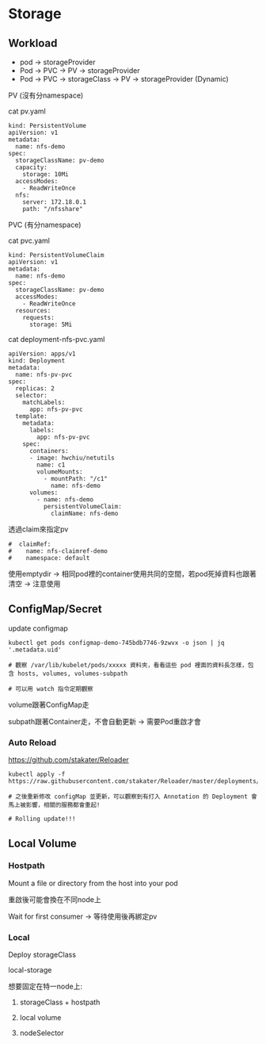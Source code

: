 # Storage

## Workload
- pod -> storageProvider
- Pod -> PVC -> PV -> storageProvider
- Pod -> PVC -> storageClass -> PV -> storageProvider (Dynamic)

PV (沒有分namespace) 

cat pv.yaml

```
kind: PersistentVolume
apiVersion: v1
metadata:
  name: nfs-demo
spec:
  storageClassName: pv-demo 
  capacity:
    storage: 10Mi
  accessModes:
    - ReadWriteOnce
  nfs:
    server: 172.18.0.1
    path: "/nfsshare"
```

PVC (有分namespace)

cat pvc.yaml

```
kind: PersistentVolumeClaim
apiVersion: v1
metadata:
  name: nfs-demo
spec:
  storageClassName: pv-demo
  accessModes:
    - ReadWriteOnce
  resources:
    requests:
      storage: 5Mi
```

cat deployment-nfs-pvc.yaml

```
apiVersion: apps/v1
kind: Deployment
metadata:
  name: nfs-pv-pvc
spec:
  replicas: 2
  selector:
    matchLabels:
      app: nfs-pv-pvc
  template:
    metadata:
      labels:
        app: nfs-pv-pvc
    spec:
      containers:
      - image: hwchiu/netutils
        name: c1
        volumeMounts:
          - mountPath: "/c1"
            name: nfs-demo
      volumes:
        - name: nfs-demo
          persistentVolumeClaim:
            claimName: nfs-demo
```

透過claim來指定pv

```
#  claimRef:
#    name: nfs-claimref-demo
#    namespace: default
```

使用emptydir -> 相同pod裡的container使用共同的空間，若pod死掉資料也跟著清空 -> 注意使用

## ConfigMap/Secret
update configmap

```
kubectl get pods configmap-demo-745bdb7746-9zwvx -o json | jq '.metadata.uid'

# 觀察 /var/lib/kubelet/pods/xxxxx 資料夾，看看這些 pod 裡面的資料長怎樣，包含 hosts, volumes, volumes-subpath

# 可以用 watch 指令定期觀察
``` 

volume跟著ConfigMap走

subpath跟著Container走，不會自動更新 -> 需要Pod重啟才會

### Auto Reload
https://github.com/stakater/Reloader

```
kubectl apply -f https://raw.githubusercontent.com/stakater/Reloader/master/deployments/kubernetes/reloader.yaml

# 之後重新修改 configMap 並更新，可以觀察到有打入 Annotation 的 Deployment 會馬上被影響，相關的服務都會重起!

# Rolling update!!!
```

## Local Volume
### Hostpath
Mount a file or directory from the host into your pod

重啟後可能會換在不同node上

Wait for first consumer -> 等待使用後再綁定pv

### Local

Deploy storageClass

local-storage

想要固定在特一node上:

1. storageClass + hostpath

2. local volume

3. nodeSelector



